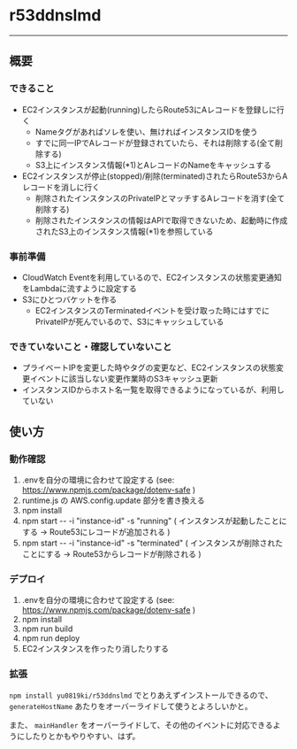 # r53ddnslmd
---
## 概要
### できること
* EC2インスタンスが起動(running)したらRoute53にAレコードを登録しに行く
  * Nameタグがあればソレを使い、無ければインスタンスIDを使う
  * すでに同一IPでAレコードが登録されていたら、それは削除する(全て削除する)
  * S3上にインスタンス情報(*1)とAレコードのNameをキャッシュする
* EC2インスタンスが停止(stopped)/削除(terminated)されたらRoute53からAレコードを消しに行く
  * 削除されたインスタンスのPrivateIPとマッチするAレコードを消す(全て削除する)
  * 削除されたインスタンスの情報はAPIで取得できないため、起動時に作成されたS3上のインスタンス情報(*1)を参照している

### 事前準備
* CloudWatch Eventを利用しているので、EC2インスタンスの状態変更通知をLambdaに流すように設定する
* S3にひとつバケットを作る
  * EC2インスタンスのTerminatedイベントを受け取った時にはすでにPrivateIPが死んでいるので、S3にキャッシュしている

### できていないこと・確認していないこと
* プライベートIPを変更した時やタグの変更など、EC2インスタンスの状態変更イベントに該当しない変更作業時のS3キャッシュ更新
* インスタンスIDからホスト名一覧を取得できるようになっているが、利用していない

## 使い方

### 動作確認

1. .envを自分の環境に合わせて設定する (see: https://www.npmjs.com/package/dotenv-safe )
2. runtime.js の AWS.config.update 部分を書き換える
3. npm install
4. npm start -- -i "instance-id" -s "running" ( インスタンスが起動したことにする → Route53にレコードが追加される )
5. npm start -- -i "instance-id" -s "terminated" ( インスタンスが削除されたことにする → Route53からレコードが削除される )

### デプロイ

1. .envを自分の環境に合わせて設定する (see: https://www.npmjs.com/package/dotenv-safe )
2. npm install
3. npm run build
4. npm run deploy
5. EC2インスタンスを作ったり消したりする

### 拡張

`npm install yu0819ki/r53ddnslmd` でとりあえずインストールできるので、 `generateHostName` あたりをオーバーライドして使うとよろしいかと。

また、 `mainHandler` をオーバーライドして、その他のイベントに対応できるようにしたりとかもやりやすい、はず。
